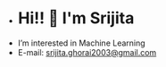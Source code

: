 -  # Hi!! 👋 I'm Srijita 
- I’m interested in Machine Learning 
- E-mail: srijita.ghorai2003@gmail.com




<!---
Srijita-31/Srijita-31 is a ✨ special ✨ repository because its `README.md` (this file) appears on your GitHub profile.
You can click the Preview link to take a look at your changes.
--->

